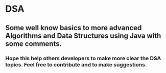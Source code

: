 # DSA
## Some well know basics to more advanced Algorithms and Data Structures using Java with some comments. 

### Hope this help others developers to make more clear the DSA topics. Feel free to contribute and to make suggestions. 

